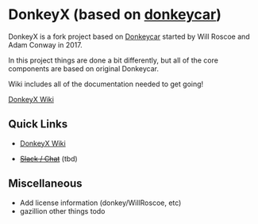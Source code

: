 # DonkeyX (based on [donkeycar](http://donkeycar.com))

DonkeyX is a fork project based on [Donkeycar](http://donkeycar.com) started by Will Roscoe and Adam Conway in 2017.

In this project things are done a bit differently, but all of the core components are based on original Donkeycar.

Wiki includes all of the documentation needed to get going!

[DonkeyX Wiki](https://github.com/pitkane/donkeyx/wiki)

## Quick Links

* [DonkeyX Wiki](https://github.com/pitkane/donkeyx/wiki)

* ~~[Slack / Chat](https://donkey-slackin.herokuapp.com/)~~ (tbd)

## Miscellaneous

* Add license information (donkey/WillRoscoe, etc)
* gazillion other things todo
